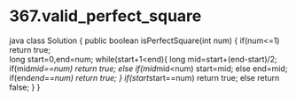 # 367.valid_perfect_square
java
class Solution {
    public boolean isPerfectSquare(int num) {
      if(num<=1) return true;  
     long start=0,end=num;
        while(start+1<end){
            long mid=start+(end-start)/2;
            if(mid*mid==num) return true;
            else if(mid*mid<num) start=mid;
            else end=mid;
            if(end*end==num) return true;
        }
        if(start*start==num) return true;
        else return false;
    }
}
